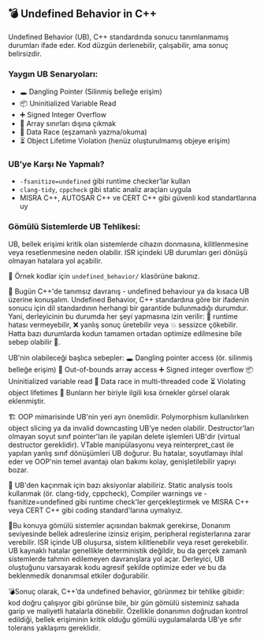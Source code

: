 ## 💣 Undefined Behavior in C++

Undefined Behavior (UB), C++ standardında sonucu tanımlanmamış durumları ifade eder.
Kod düzgün derlenebilir, çalışabilir, ama sonuç belirsizdir.

### Yaygın UB Senaryoları:
- 🕳️ Dangling Pointer (Silinmiş belleğe erişim)
- 📦 Uninitialized Variable Read
- ➕ Signed Integer Overflow
- 🚫 Array sınırları dışına çıkmak
- 🧵 Data Race (eşzamanlı yazma/okuma)
- ⏳ Object Lifetime Violation (henüz oluşturulmamış objeye erişim)

### UB’ye Karşı Ne Yapmalı?
- `-fsanitize=undefined` gibi runtime checker’lar kullan
- `clang-tidy`, `cppcheck` gibi static analiz araçları uygula
- MISRA C++, AUTOSAR C++ ve CERT C++ gibi güvenli kod standartlarına uy

### Gömülü Sistemlerde UB Tehlikesi:
UB, bellek erişimi kritik olan sistemlerde cihazın donmasına, kilitlenmesine veya resetlenmesine neden olabilir. ISR içindeki UB durumları geri dönüşü olmayan hatalara yol açabilir.

📂 Örnek kodlar için `undefined_behavior/` klasörüne bakınız.


🎯 Bugün C++'de tanımsız davranış - undefined behaviour ya da kısaca UB üzerine konuşalım.
Undefined Behavior, C++ standardına göre bir ifadenin sonucu için dil standardının herhangi bir garantide bulunmadığı durumdur. Yani, derleyicinin bu durumda her şeyi yapmasına izin verilir:
 🚫 runtime hatası vermeyebilir,
 ❌ yanlış sonuç üretebilir veya
 💥 sessizce çökebilir.
 Hatta bazı durumlarda kodun tamamen ortadan optimize edilmesine bile sebep olabilir 🧨.

UB'nin olabileceği başlıca sebepler:
🕳️ Dangling pointer access (ör. silinmiş belleğe erişim)
🚫 Out-of-bounds array access
➕ Signed integer overflow
📦 Uninitialized variable read
🧵 Data race in multi-threaded code
⏳ Violating object lifetimes
📸 Bunların her biriyle ilgili kısa örnekler görsel olarak eklenmiştir.

🏗️ OOP mimarisinde UB'nin yeri ayrı önemlidir. Polymorphism kullanılırken object slicing ya da invalid downcasting UB’ye neden olabilir. Destructor’ları olmayan soyut sınıf pointer'ları ile yapılan delete işlemleri UB'dir (virtual destructor gereklidir). VTable manipülasyonu veya reinterpret_cast ile yapılan yanlış sınıf dönüşümleri UB doğurur. Bu hatalar, soyutlamayı ihlal eder ve OOP'nin temel avantajı olan bakımı kolay, genişletilebilir yapıyı bozar.

📜 UB'den kaçınmak için bazı aksiyonlar alabiliriz. Static analysis tools kullanmak (ör. clang-tidy, cppcheck), Compiler warnings ve -fsanitize=undefined gibi runtime check'ler gerçekleştirmek ve MISRA C++ veya CERT C++ gibi coding standard'larına uymalıyız.

🔌Bu konuya gömülü sistemler açısından bakmak gerekirse, Donanım seviyesinde bellek adreslerine izinsiz erişim, peripheral registerlarına zarar verebilir. ISR içinde UB oluşursa, sistem kilitlenebilir veya reset gerekebilir. UB kaynaklı hatalar genellikle deterministik değildir, bu da gerçek zamanlı sistemlerde tahmin edilemeyen davranışlara yol açar. Derleyici, UB oluştuğunu varsayarak kodu agresif şekilde optimize eder ve bu da beklenmedik donanımsal etkiler doğurabilir.

💣Sonuç olarak, C++’da undefined behavior, görünmez bir tehlike gibidir: kod doğru çalışıyor gibi görünse bile, bir gün gömülü sisteminiz sahada garip ve maliyetli hatalarla dönebilir. Özellikle donanımın doğrudan kontrol edildiği, bellek erişiminin kritik olduğu gömülü uygulamalarda UB'ye sıfır tolerans yaklaşımı gereklidir.